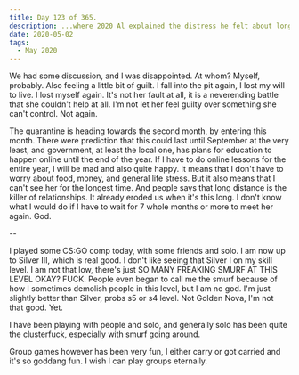 ```yaml
---
title: Day 123 of 365.
description: ...where 2020 Al explained the distress he felt about long relationship and pandemic, and CS:GO.
date: 2020-05-02
tags:
  - May 2020
---
```


We had some discussion, and I was disappointed. At whom? Myself, probably. Also feeling a little bit of guilt. I fall into the pit again, I lost my will to live. I lost myself again. It's not her fault at all, it is a neverending battle that she couldn't help at all. I'm not let her feel guilty over something she can't control. Not again.

The quarantine is heading towards the second month, by entering this month. There were prediction that this could last until September at the very least, and government, at least the local one, has plans for education to happen online until the end of the year. If I have to do online lessons for the entire year, I will be mad and also quite happy. It means that I don't have to worry about food, money, and general life stress. But it also means that I can't see her for the longest time. And people says that long distance is the killer of relationships. It already eroded us when it's this long. I don't know what I would do if I have to wait for 7 whole months or more to meet her again. God.

--

I played some CS:GO comp today, with some friends and solo. I am now up to Silver III, which is real good. I don't like seeing that Silver I on my skill level. I am not that low, there's just SO MANY FREAKING SMURF AT THIS LEVEL OKAY? FUCK. People even began to call me the smurf because of how I sometimes demolish people in this level, but I am no god. I'm just slightly better than Silver, probs s5 or s4 level. Not Golden Nova, I'm not that good. Yet.

I have been playing with people and solo, and generally solo has been quite the clusterfuck, especially with smurf going around. 

Group games however has been very fun, I either carry or got carried and it's so goddang fun. I wish I can play groups eternally.


